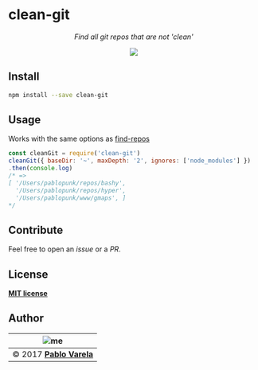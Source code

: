 
# clean-git

<p align="center">
  <i>Find all git repos that are not 'clean'</i>
</p>
<p align="center">
  <a href="https://www.npmjs.com/package/clean-git"><img src="https://img.shields.io/npm/dt/clean-git.svg" /></a>
</p>

## Install

```bash
npm install --save clean-git
```

## Usage

Works with the same options as [find-repos](https://github.com/pablopunk/find-repos)

```js
const cleanGit = require('clean-git')
cleanGit({ baseDir: '~', maxDepth: '2', ignores: ['node_modules'] })
.then(console.log)
/* =>
[ '/Users/pablopunk/repos/bashy',
  '/Users/pablopunk/repos/hyper',
  '/Users/pablopunk/www/gmaps', ]
*/
```

## Contribute

Feel free to open an _issue_ or a _PR_.

## License

[__MIT license__](license)

## Author

| ![me](https://www.gravatar.com/avatar/fa50aeff0ddd6e63273a068b04353d9d?s=100)|
| -----------------------------------------------------------------------------|
| © 2017 [__Pablo Varela__](http://pablo.life)                                 |

